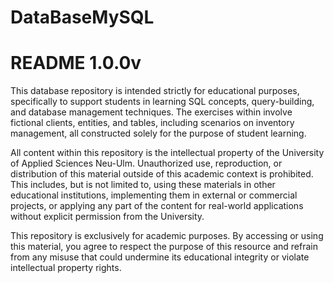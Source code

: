 # DataBaseMySQL
# README 1.0.0v

This database repository is intended strictly for educational purposes, specifically to support students in learning SQL concepts, query-building, and database management techniques. The exercises within involve fictional clients, entities, and tables, including scenarios on inventory management, all constructed solely for the purpose of student learning.

All content within this repository is the intellectual property of the University of Applied Sciences Neu-Ulm. Unauthorized use, reproduction, or distribution of this material outside of this academic context is prohibited. This includes, but is not limited to, using these materials in other educational institutions, implementing them in external or commercial projects, or applying any part of the content for real-world applications without explicit permission from the University.

This repository is exclusively for academic purposes. By accessing or using this material, you agree to respect the purpose of this resource and refrain from any misuse that could undermine its educational integrity or violate intellectual property rights.

